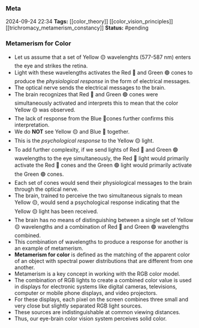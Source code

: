### Meta
2024-09-24 22:34
**Tags:** [[color_theory]] [[color_vision_principles]] [[trichromacy_metamerism_constancy]]
**Status:** #pending 

### Metamerism for Color
- Let us assume that a set of Yellow 🟡 wavelenghts (577-587 nm) enters the eye and strikes the retina.
- Light with these wavelengths activates the Red 🔴 and Green 🟢 cones to produce the *physiological response* in the form of electrical messages.
- The optical nerve sends the electrical messages to the brain.
- The brain recognizes that Red 🔴 and Green 🟢 cones were simultaneously activated and interprets this to mean that the color Yellow 🟡 was observed.
- The lack of response from the Blue 🔵cones further confirms this interpretation.
- We do **NOT** see Yellow 🟡 and Blue 🔵 together.
- This is the *psychological response* to the Yellow 🟡 light.
- To add further complexity, if we send lights of Red 🔴 and Green 🟢 wavelengths to the eye simultaneously, the Red 🔴 light would primarily activate the Red 🔴 cones and the Green 🟢 light would primarily activate the Green 🟢 cones.
- Each set of cones would send their physiological messages to the brain through the optical nerve.
- The brain, trained to perceive the two simultaneous signals to mean Yellow 🟡, would send a psychological response indicating that the Yellow 🟡 light has been received.
- The brain has no means of distinguishing between a single set of Yellow 🟡 wavelengths and a combination of Red 🔴 and Green 🟢 wavelengths combined.
- This combination of wavelengths to produce a response for another is an example of metamerism.
- **Metamerism for color** is defined as the matching of the apparent color of an object with spectral power distributions that are different from one another.
- Metamerism is a key concept in working with the RGB color model.
- The combination of RGB lights to create a combined color value is used in displays for electronic systems like digital cameras, televisions, computer or mobile phone displays, and video projectors.
- For these displays, each pixel on the screen combines three small and very close but slightly separated RGB light sources.
- These sources are indistinguishable at common viewing distances.
- Thus, our eye-brain color vision system perceives solid color.
